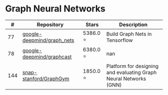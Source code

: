 # Graph Neural Networks

| # | Repository | Stars | Description |
|---|---|---|---|
| 77 | [google-deepmind/graph_nets](https://github.com/google-deepmind/graph_nets) | 5386.0 ⭐ | Build Graph Nets in Tensorflow |
| 78 | [google-deepmind/graphcast](https://github.com/google-deepmind/graphcast) | 6380.0 ⭐ | nan |
| 144 | [snap-stanford/GraphGym](https://github.com/snap-stanford/GraphGym) | 1850.0 ⭐ | Platform for designing and evaluating Graph Neural Networks (GNN) |

